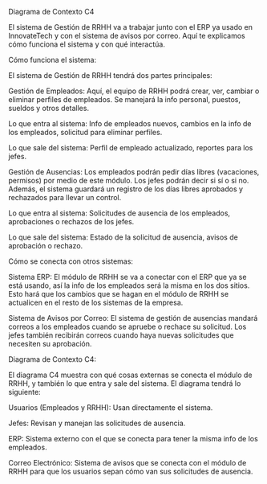 Diagrama de Contexto C4

El sistema de Gestión de RRHH va a trabajar junto con el ERP ya usado en InnovateTech y con el sistema de avisos por correo. Aquí te explicamos cómo funciona el sistema y con qué interactúa.

Cómo funciona el sistema:

El sistema de Gestión de RRHH tendrá dos partes principales:

Gestión de Empleados: Aquí, el equipo de RRHH podrá crear, ver, cambiar o eliminar perfiles de empleados. Se manejará la info personal, puestos, sueldos y otros detalles.

Lo que entra al sistema: Info de empleados nuevos, cambios en la info de los empleados, solicitud para eliminar perfiles.

Lo que sale del sistema: Perfil de empleado actualizado, reportes para los jefes.

Gestión de Ausencias: Los empleados podrán pedir días libres (vacaciones, permisos) por medio de este módulo. Los jefes podrán decir si sí o si no. Además, el sistema guardará un registro de los días libres aprobados y rechazados para llevar un control.

Lo que entra al sistema: Solicitudes de ausencia de los empleados, aprobaciones o rechazos de los jefes.

Lo que sale del sistema: Estado de la solicitud de ausencia, avisos de aprobación o rechazo.

Cómo se conecta con otros sistemas:

Sistema ERP: El módulo de RRHH se va a conectar con el ERP que ya se está usando, así la info de los empleados será la misma en los dos sitios. Esto hará que los cambios que se hagan en el módulo de RRHH se actualicen en el resto de los sistemas de la empresa.

Sistema de Avisos por Correo: El sistema de gestión de ausencias mandará correos a los empleados cuando se apruebe o rechace su solicitud. Los jefes también recibirán correos cuando haya nuevas solicitudes que necesiten su aprobación.

Diagrama de Contexto C4:

El diagrama C4 muestra con qué cosas externas se conecta el módulo de RRHH, y también lo que entra y sale del sistema. El diagrama tendrá lo siguiente:

Usuarios (Empleados y RRHH): Usan directamente el sistema.

Jefes: Revisan y manejan las solicitudes de ausencia.

ERP: Sistema externo con el que se conecta para tener la misma info de los empleados.

Correo Electrónico: Sistema de avisos que se conecta con el módulo de RRHH para que los usuarios sepan cómo van sus solicitudes de ausencia.

